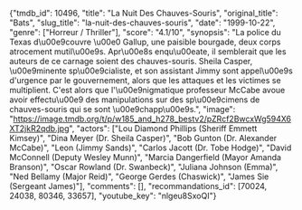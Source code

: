 {"tmdb_id": 10496, "title": "La Nuit Des Chauves-Souris", "original_title": "Bats", "slug_title": "la-nuit-des-chauves-souris", "date": "1999-10-22", "genre": ["Horreur / Thriller"], "score": "4.1/10", "synopsis": "La police du Texas d\u00e9couvre \u00e0 Gallup, une paisible bourgade, deux corps atrocement mutil\u00e9s. Apr\u00e8s enqu\u00eate, il semblerait que les auteurs de ce carnage soient des chauves-souris. Sheila Casper, \u00e9minente sp\u00e9cialiste, et son assistant Jimmy sont appel\u00e9s d'urgence par le gouvernement, alors que les attaques et les victimes se multiplient. C'est alors que l'\u00e9nigmatique professeur McCabe avoue avoir effectu\u00e9 des manipulations sur des sp\u00e9cimens de chauves-souris qui se sont \u00e9chapp\u00e9s.", "image": "https://image.tmdb.org/t/p/w185_and_h278_bestv2/pZRcf2BwcxWg594X6XT2jkR2qdb.jpg", "actors": ["Lou Diamond Phillips (Sheriff Emmett Kimsey)", "Dina Meyer (Dr. Sheila Casper)", "Bob Gunton (Dr. Alexander McCabe)", "Leon (Jimmy Sands)", "Carlos Jacott (Dr. Tobe Hodge)", "David McConnell (Deputy Wesley Munn)", "Marcia Dangerfield (Mayor Amanda Branson)", "Oscar Rowland (Dr. Swanbeck)", "Juliana Johnson (Emma)", "Ned Bellamy (Major Reid)", "George Gerdes (Chaswick)", "James Sie (Sergeant James)"], "comments": [], "recommandations_id": [70024, 24038, 80346, 33657], "youtube_key": "nlgeu8SxoQI"}